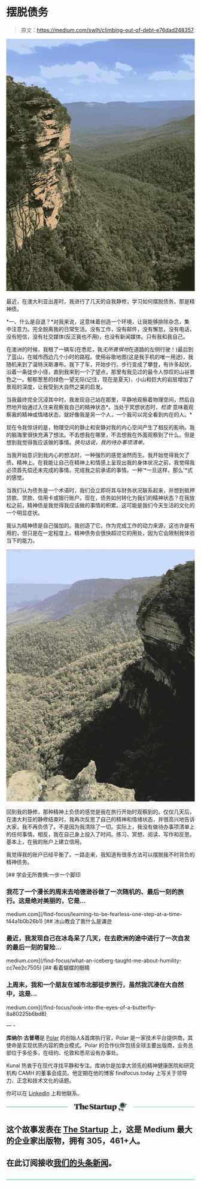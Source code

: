 # 摆脱债务

> 原文：<https://medium.com/swlh/climbing-out-of-debt-e76dad248357>

![](img/ffa02e4add079b1c1142145c5f77b330.png)

最近，在澳大利亚出差时，我进行了几天的自我静修，学习如何摆脱债务。那是精神债。

*一、什么是自退？*对我来说，这意味着创造一个环境，让我能够排除杂念，集中注意力。完全脱离我的日常生活。没有工作，没有邮件，没有懈怠，没有电话，没有短信，没有社交媒体(反正我也不用)，也没有新闻媒体。只有我和我自己。

在澳洲的时候，我租了一辆车(在悉尼，我*无所畏惧地*在道路的左侧行驶！)最后到了蓝山，在城市西边几个小时的路程。使用谷歌地图(这是我手机的唯一用途)，我随机来到了温特沃斯瀑布。我下了车，开始步行。步行变成了攀登，有许多起伏，沿着一条徒步小径，直到我来到一个了望点，那里有我见过的最令人惊叹的山谷景色之一。郁郁葱葱的绿色一望无际(记住，现在是夏天)，小山和巨大的岩层增加了景观的深度，让我受到大自然之美的启发。

当我最终完全沉浸其中时，我发现自己站在那里，平静地观察着物理空间，然后自然地开始通过入住来观察我自己的精神状态*。当处于冥想状态时，*检查* 意味着观察我的精神或情绪状态，就好像我是另一个人，一个我可以完全看到内在的人。*

现在令我惊讶的是，物理空间的静止和安静对我的内心空间产生了相反的影响。我的脑海里很快充满了想法。不去想我在哪里，不去想我在外面观察到了什么。但是想到我觉得我应该做的事情。*换句话说，我的待办事项清单。*

当我开始意识到我内心的想法时，一种强烈的感觉油然而生。我开始觉得我欠了债。精神上。在我能让自己在精神上和情感上呈现出我的身体状况之前，我觉得我必须首先偿还未完成的事情。完成我之前承诺的事情。一种'*一旦这样，那么'*式的感觉。

当我们认为债务是一个术语时，我们会立即将其与财务状况联系起来，并想到抵押贷款、贷款、信用卡或银行账户。现在，债务如何转化为我们的精神状态？在我放松之前，精神债是我觉得我应该做的事情的积累。这可能是我们今天生活的文化的一个明显症状。

我认为精神债是自己强加的。我创造了它。作为完成工作的动力来源，这也许是有用的，但只是在一定程度上。精神债务会很快超过它的用处，因为它会限制我体验当下的能力。

![](img/d0fb4fbc6d73397e9159d06956c0ef81.png)

回到我的静修，那种精神上负债的感觉是我在旅行开始时观察到的。仅仅几天后，在澳大利亚的静修结束时，我再次反思了自己的精神和情绪状态，并很高兴地告诉大家，我不再负债了。不是因为我清除了一切。实际上，我没有做待办事项清单上的任何事情。相反，我在自己身上投入了时间。练习、冥想、阅读、写作和反思。基本上，在我的账户上建立信用。

我觉得我的账户已经平衡了。一路走来，我知道有很多方法可以摆脱我不时背负的精神债务。

[](/find-focus/learning-to-be-fearless-one-step-at-a-time-f44a1b0b26b1) [## 学会无所畏惧:一步一个脚印

### 我花了一个漫长的周末去哈德逊谷做了一次随机的、最后一刻的旅行。这是绝对美丽的，它是…

medium.com](/find-focus/learning-to-be-fearless-one-step-at-a-time-f44a1b0b26b1) [](/find-focus/what-an-iceberg-taught-me-about-humility-cc7ee2c7505) [## 冰山教会了我什么是谦逊

### 最近，我发现自己在冰岛呆了几天，在去欧洲的途中进行了一次自发的最后一刻的冒险…

medium.com](/find-focus/what-an-iceberg-taught-me-about-humility-cc7ee2c7505) [](/find-focus/look-into-the-eyes-of-a-butterfly-8a80225b6bd8) [## 看着蝴蝶的眼睛

### 上周末，我和一个朋友在城市北部徒步旅行，虽然我沉浸在大自然中，这是…

medium.com](/find-focus/look-into-the-eyes-of-a-butterfly-8a80225b6bd8) 

— -

**库纳尔·古普塔**是 [Polar](http://www.polar.me) 的创始人&首席执行官，Polar 是一家技术平台提供商，其使命是实现优质内容的商业模式。Polar 的合作伙伴包括全球主要出版商，业务总部位于多伦多，在纽约、伦敦和悉尼设有办事处。

Kunal 热衷于在现代寻找平静和专注。库纳尔是加拿大领先的精神健康医院和研究机构 CAMH 的董事会成员。他定期在他的博客 findfocus.today 上写关于领导力、正念和技术文化的话题。

你可以在 [LinkedIn](https://ca.linkedin.com/in/kunalfrompolar) 上和他联系。

[![](img/308a8d84fb9b2fab43d66c117fcc4bb4.png)](https://medium.com/swlh)

## 这个故事发表在 [The Startup](https://medium.com/swlh) 上，这是 Medium 最大的企业家出版物，拥有 305，461+人。

## 在此订阅接收[我们的头条新闻](http://growthsupply.com/the-startup-newsletter/)。

[![](img/b0164736ea17a63403e660de5dedf91a.png)](https://medium.com/swlh)